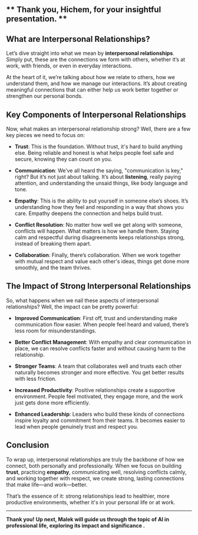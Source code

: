 ** Thank you, Hichem, for your insightful presentation. **
---

## What are Interpersonal Relationships?

Let’s dive straight into what we mean by **interpersonal relationships**. Simply put, these are the connections we form with others, whether it’s at work, with friends, or even in everyday interactions.

At the heart of it, we’re talking about how we relate to others, how we understand them, and how we manage our interactions. It’s about creating meaningful connections that can either help us work better together or strengthen our personal bonds.

## Key Components of Interpersonal Relationships

Now, what makes an interpersonal relationship strong? Well, there are a few key pieces we need to focus on:

- **Trust**: This is the foundation. Without trust, it's hard to build anything else. Being reliable and honest is what helps people feel safe and secure, knowing they can count on you.
  
- **Communication**: We’ve all heard the saying, "communication is key," right? But it’s not just about talking. It’s about **listening**, really paying attention, and understanding the unsaid things, like body language and tone.

- **Empathy**: This is the ability to put yourself in someone else’s shoes. It’s understanding how they feel and responding in a way that shows you care. Empathy deepens the connection and helps build trust.

- **Conflict Resolution**: No matter how well we get along with someone, conflicts will happen. What matters is how we handle them. Staying calm and respectful during disagreements keeps relationships strong, instead of breaking them apart.

- **Collaboration**: Finally, there’s collaboration. When we work together with mutual respect and value each other's ideas, things get done more smoothly, and the team thrives.

## The Impact of Strong Interpersonal Relationships

So, what happens when we nail these aspects of interpersonal relationships? Well, the impact can be pretty powerful:

- **Improved Communication**: First off, trust and understanding make communication flow easier. When people feel heard and valued, there’s less room for misunderstandings.

- **Better Conflict Management**: With empathy and clear communication in place, we can resolve conflicts faster and without causing harm to the relationship.

- **Stronger Teams**: A team that collaborates well and trusts each other naturally becomes stronger and more effective. You get better results with less friction.

- **Increased Productivity**: Positive relationships create a supportive environment. People feel motivated, they engage more, and the work just gets done more efficiently.

- **Enhanced Leadership**: Leaders who build these kinds of connections inspire loyalty and commitment from their teams. It becomes easier to lead when people genuinely trust and respect you.

## Conclusion

To wrap up, interpersonal relationships are truly the backbone of how we connect, both personally and professionally. When we focus on building **trust**, practicing **empathy**, communicating well, resolving conflicts calmly, and working together with respect, we create strong, lasting connections that make life—and work—better.

That’s the essence of it: strong relationships lead to healthier, more productive environments, whether it's in your personal life or at work.


---

**Thank you!**
**Up next, Malek will guide us through the topic of AI in professional life, exploring its impact and significance .**
